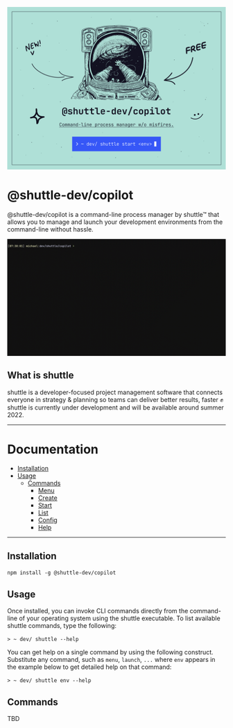 ![shuttle-copilot-banner](asset/shuttle-copilot-github-banner.png)

# @shuttle-dev/copilot

@shuttle-dev/copilot is a command-line process manager by shuttle™ that allows you to manage and launch your development environments from the command-line without hassle.

![shuttle-copilot-demo](asset/shuttle-copilot-github-demo.gif)

## What is shuttle

shuttle is a developer-focused project management software that connects everyone in strategy & planning
so teams can deliver better results, faster ✊ shuttle is currently under development and will be available around summer 2022.

---

# Documentation

+ [Installation](#installation)
+ [Usage](#usage)
  + [Commands](#commands)
    + [Menu](#menu)
    + [Create](#create)
    + [Start](#start)
    + [List](#list)
    + [Config](#config)
    + [Help](#help)
---

## Installation

````shell
npm install -g @shuttle-dev/copilot
````

## Usage

Once installed, you can invoke CLI commands directly from the command-line of your operating system using the shuttle executable. To list available shuttle commands, type the following:

````shell
> ~ dev/ shuttle --help
````

You can get help on a single command by using the following construct. Substitute any command, such as `menu`, `launch`, `...` where `env` appears in the example below to get detailed help on that command:

````shell
> ~ dev/ shuttle env --help
````

## Commands

TBD
